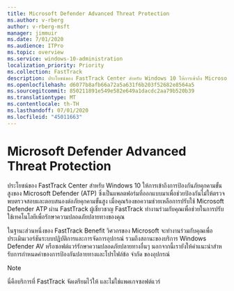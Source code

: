 ```yaml
---
title: Microsoft Defender Advanced Threat Protection
ms.author: v-rberg
author: v-rberg-msft
manager: jimmuir
ms.date: 7/01/2020
ms.audience: ITPro
ms.topic: overview
ms.service: windows-10-administration
localization_priority: Priority
ms.collection: FastTrack
description: ประโยชน์ของ FastTrack Center สําหรับ Windows 10 ให้การเข้าถึง Microsoft Defender ป้องกันภัยคุกคามขั้นสูง (ATP) ซึ่งเป็นบริการใหม่ที่ออกแบบมาเพื่อช่วยเครือข่ายองค์กรป้องกัน ตรวจจับ ตรวจสอบ และตอบสนองต่อภัยคุกคามขั้นสูง
ms.openlocfilehash: d6077b8afb66a72a5a631f6b203f52682e8564a5
ms.sourcegitcommit: 850211891e549e582e649a1dacdc2aa79b520b39
ms.translationtype: MT
ms.contentlocale: th-TH
ms.lasthandoff: 07/01/2020
ms.locfileid: "45011663"
---
```

# <a name="microsoft-defender-advanced-threat-protection"></a>Microsoft Defender Advanced Threat Protection

ประโยชน์ของ FastTrack Center สําหรับ Windows 10 ให้การเข้าถึงการป้องกันภัยคุกคามขั้นสูงของ Microsoft Defender (ATP) ซึ่งเป็นแพลตฟอร์มที่ออกแบบมาเพื่อช่วยป้องกันไม่ให้ตรวจพบตรวจสอบและตอบสนองต่อภัยคุกคามขั้นสูง เมื่อคุณร้องขอความช่วยเหลือการปรับใช้ Microsoft Defender ATP ผ่าน FastTrack ผู้เชี่ยวชาญ FastTrack ทํางานร่วมกับคุณเพื่อช่วยในการปรับใช้เทคโนโลยีเพื่อรักษาความปลอดภัยปลายทางของคุณ

ในฐานะส่วนหนึ่งของ FastTrack Benefit วิศวกรของ Microsoft จะทํางานร่วมกับคุณเพื่อประเมินเวอร์ชันระบบปฏิบัติการและการจัดการอุปกรณ์ รวมถึงสถานะของบริการ Windows Defender AV หรือซอฟต์แวร์รักษาความปลอดภัยปลายทางอื่นๆ นอกจากนี้เรายังให้คําแนะนําสําหรับการกําหนดค่าของการป้องกันปลายทางและโปรไฟล์ข้อ จํากัด ของอุปกรณ์  

> [!NOTE]
> นี่คือบริการที่ FastTrack จัดเตรียมไว้ให้ และไม่ใช่แพคเกจซอฟต์แวร์ 

